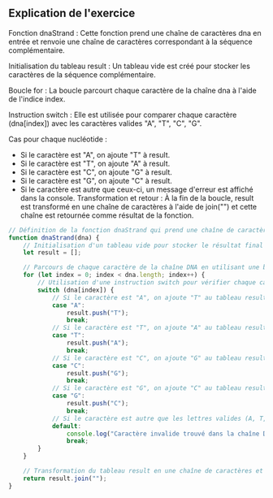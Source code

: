 ## Explication de l'exercice
Fonction dnaStrand : Cette fonction prend une chaîne de caractères dna en entrée et renvoie une chaîne de caractères correspondant à la séquence complémentaire.

Initialisation du tableau result : Un tableau vide est créé pour stocker les caractères de la séquence complémentaire.

Boucle for : La boucle parcourt chaque caractère de la chaîne dna à l'aide de l'indice index.

Instruction switch : Elle est utilisée pour comparer chaque caractère (dna[index]) avec les caractères valides "A", "T", "C", "G".

Cas pour chaque nucléotide :

- Si le caractère est "A", on ajoute "T" à result.
- Si le caractère est "T", on ajoute "A" à result.
- Si le caractère est "C", on ajoute "G" à result.
- Si le caractère est "G", on ajoute "C" à result.
- Si le caractère est autre que ceux-ci, un message d'erreur est affiché dans la console.
Transformation et retour : À la fin de la boucle, result est transformé en une chaîne de caractères à l'aide de join("") et cette chaîne est retournée comme résultat de la fonction.
````js
// Définition de la fonction dnaStrand qui prend une chaîne de caractères DNA en entrée
function dnaStrand(dna) {
    // Initialisation d'un tableau vide pour stocker le résultat final
    let result = [];

    // Parcours de chaque caractère de la chaîne DNA en utilisant une boucle for
    for (let index = 0; index < dna.length; index++) {
        // Utilisation d'une instruction switch pour vérifier chaque caractère
        switch (dna[index]) {
            // Si le caractère est "A", on ajoute "T" au tableau result
            case "A":
                result.push("T");
                break;
            // Si le caractère est "T", on ajoute "A" au tableau result
            case "T":
                result.push("A");
                break;
            // Si le caractère est "C", on ajoute "G" au tableau result
            case "C":
                result.push("G");
                break;
            // Si le caractère est "G", on ajoute "C" au tableau result
            case "G":
                result.push("C");
                break;
            // Si le caractère est autre que les lettres valides (A, T, C, G), on affiche un message d'erreur dans la console
            default:
                console.log("Caractère invalide trouvé dans la chaîne DNA");
                break;
        }
    }

    // Transformation du tableau result en une chaîne de caractères et retour de cette chaîne
    return result.join("");
}



